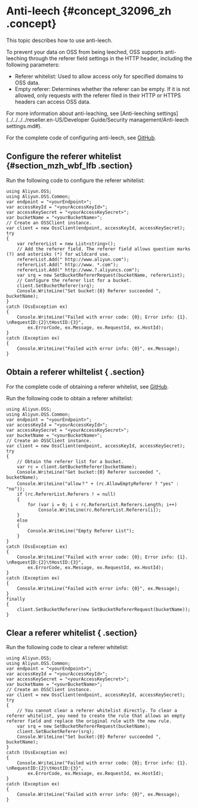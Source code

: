 # Anti-leech {#concept_32096_zh .concept}

This topic describes how to use anti-leech.

To prevent your data on OSS from being leeched, OSS supports anti-leeching through the referer field settings in the HTTP header, including the following parameters:

-   Referer whitelist: Used to allow access only for specified domains to OSS data.
-   Empty referer: Determines whether the referer can be empty. If it is not allowed, only requests with the referer filed in their HTTP or HTTPS headers can access OSS data.

For more information about anti-leaching, see [Anti-leeching settings](../../../../reseller.en-US/Developer Guide/Security management/Anti-leech settings.md#).

For the complete code of configuring anti-leech, see [GitHub](https://github.com/aliyun/aliyun-oss-csharp-sdk/blob/master/samples/Samples/SetBucketRefererSample.cs).

## Configure the referer whitelist {#section_mzh_wbf_lfb .section}

Run the following code to configure the referer whitelist:

```
using Aliyun.OSS;
using Aliyun.OSS.Common;
var endpoint = "<yourEndpoint>";
var accessKeyId = "<yourAccessKeyId>";
var accessKeySecret = "<yourAccessKeySecret>";
var bucketName = "<yourBucketName>";
// Create an OSSClient instance.
var client = new OssClient(endpoint, accessKeyId, accessKeySecret);
try
{
    var refererList = new List<string>();
    // Add the referer field. The referer field allows question marks (?) and asterisks (*) for wildcard use.
    refererList.Add(" http://www.aliyun.com");
    refererList.Add(" http://www. *.com");
    refererList.Add(" http://www.?.aliyuncs.com");
    var srq = new SetBucketRefererRequest(bucketName, refererList);
    // Configure the referer list for a bucket.
    client.SetBucketReferer(srq);
    Console.WriteLine("Set bucket:{0} Referer succeeded ", bucketName);
}
catch (OssException ex)
{
    Console.WriteLine("Failed with error code: {0}; Error info: {1}. \nRequestID:{2}\tHostID:{3}",
        ex.ErrorCode, ex.Message, ex.RequestId, ex.HostId);
}
catch (Exception ex)
{
    Console.WriteLine("Failed with error info: {0}", ex.Message);
}
```

## Obtain a referer whiltelist { .section}

For the complete code of obtaining a referer whitelist, see [GitHub](https://github.com/aliyun/aliyun-oss-csharp-sdk/blob/master/samples/Samples/GetBucketRefererSample.cs).

Run the following code to obtain a referer whiltelist:

```
using Aliyun.OSS;
using Aliyun.OSS.Common;
var endpoint = "<yourEndpoint>";
var accessKeyId = "<yourAccessKeyId>";
var accessKeySecret = "<yourAccessKeySecret>";
var bucketName = "<yourBucketName>";
// Create an OSSClient instance.
var client = new OssClient(endpoint, accessKeyId, accessKeySecret);
try
{
    // Obtain the referer list for a bucket.
    var rc = client.GetBucketReferer(bucketName);
    Console.WriteLine("Get bucket:{0} Referer succeeded ", bucketName);
    Console.WriteLine("allow？" + (rc.AllowEmptyReferer ? "yes" : "no"));
    if (rc.RefererList.Referers ! = null)
    {
        for (var i = 0; i < rc.RefererList.Referers.Length; i++)
            Console.WriteLine(rc.RefererList.Referers[i]);
    }
    else
    {
        Console.WriteLine("Empty Referer List");
    }
}
catch (OssException ex)
{
    Console.WriteLine("Failed with error code: {0}; Error info: {1}. \nRequestID:{2}\tHostID:{3}",
        ex.ErrorCode, ex.Message, ex.RequestId, ex.HostId);
}
catch (Exception ex)
{
    Console.WriteLine("Failed with error info: {0}", ex.Message);
}
finally
{
    client.SetBucketReferer(new SetBucketRefererRequest(bucketName));
}
```

## Clear a referer whitelist { .section}

Run the following code to clear a referer whitelist:

```
using Aliyun.OSS;
using Aliyun.OSS.Common;
var endpoint = "<yourEndpoint>";
var accessKeyId = "<yourAccessKeyId>";
var accessKeySecret = "<yourAccessKeySecret>";
var bucketName = "<yourBucketName>";
// Create an OSSClient instance.
var client = new OssClient(endpoint, accessKeyId, accessKeySecret);
try
{
    // You cannot clear a referer whitelist directly. To clear a referer whitelist, you need to create the rule that allows an empty referer field and replace the original rule with the new rule.
    var srq = new SetBucketRefererRequest(bucketName);
    client.SetBucketReferer(srq);
    Console.WriteLine("Set bucket:{0} Referer succeeded ", bucketName);
}
catch (OssException ex)
{
    Console.WriteLine("Failed with error code: {0}; Error info: {1}. \nRequestID:{2}\tHostID:{3}",
        ex.ErrorCode, ex.Message, ex.RequestId, ex.HostId);
}
catch (Exception ex)
{
    Console.WriteLine("Failed with error info: {0}", ex.Message);
}
```

